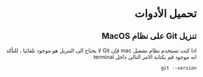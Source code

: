 <div dir="rtl"> 

# **تحميل الأدوات**


 ## تنزيل Git على نظام MacOS
اذا كنت تستخدم نظام تشغيل mac فإن Git لا يحتاج الى التنزيل هو موجود تلقائيا ، للتأكد انه موجود قم بكتابة الامر التالي داخل terminal 

`git --version`




</div>
